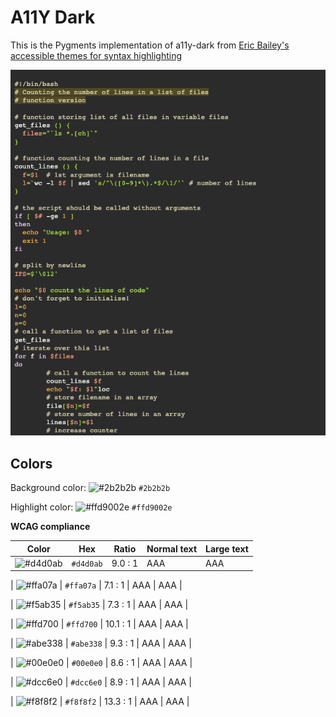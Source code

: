 # A11Y Dark

This is the Pygments implementation of a11y-dark from [Eric Bailey's
accessible themes for syntax
highlighting](https://github.com/ericwbailey/a11y-syntax-highlighting)

![Screenshot of the a11y-dark theme in a bash script](./images/a11y-dark.png)

## Colors

Background color: ![#2b2b2b](https://via.placeholder.com/20/2b2b2b/2b2b2b.png) `#2b2b2b`

Highlight color: ![#ffd9002e](https://via.placeholder.com/20/ffd9002e/ffd9002e.png) `#ffd9002e`

**WCAG compliance**

| Color                                                        | Hex       | Ratio   | Normal text | Large text |
| ------------------------------------------------------------ | --------- | ------- | ----------- | ---------- |
| ![#d4d0ab](https://via.placeholder.com/20/d4d0ab/d4d0ab.png) | `#d4d0ab` | 9.0 : 1 | AAA         | AAA        |

| ![#ffa07a](https://via.placeholder.com/20/ffa07a/ffa07a.png) | `#ffa07a` | 7.1 : 1 | AAA | AAA |

| ![#f5ab35](https://via.placeholder.com/20/f5ab35/f5ab35.png) | `#f5ab35` | 7.3 : 1 | AAA | AAA |

| ![#ffd700](https://via.placeholder.com/20/ffd700/ffd700.png) | `#ffd700` | 10.1 : 1 | AAA | AAA |

| ![#abe338](https://via.placeholder.com/20/abe338/abe338.png) | `#abe338` | 9.3 : 1 | AAA | AAA |

| ![#00e0e0](https://via.placeholder.com/20/00e0e0/00e0e0.png) | `#00e0e0` | 8.6 : 1 | AAA | AAA |

| ![#dcc6e0](https://via.placeholder.com/20/dcc6e0/dcc6e0.png) | `#dcc6e0` | 8.9 : 1 | AAA | AAA |

| ![#f8f8f2](https://via.placeholder.com/20/f8f8f2/f8f8f2.png) | `#f8f8f2` | 13.3 : 1 | AAA | AAA |
